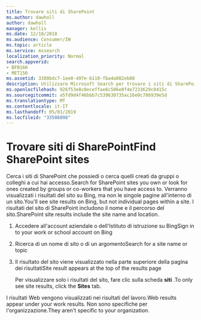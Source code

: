 ```yaml
---
title: Trovare siti di SharePoint
ms.author: dawholl
author: dawholl
manager: kellis
ms.date: 12/18/2018
ms.audience: Consumer/IW
ms.topic: article
ms.service: mssearch
localization_priority: Normal
search.appverid:
- BFB160
- MET150
ms.assetid: 3388bdc7-1ee0-497e-b110-fba4a082eb08
description: Utilizzare Microsoft Search per trovare i siti di SharePoint e i dettagli che verranno visualizzati
ms.openlocfilehash: 926f53e8c0eceffae6c506e8f4e7233629c8415c
ms.sourcegitcommit: a5fd9d4f46bbb7c539630735ac16e0c786939e5d
ms.translationtype: MT
ms.contentlocale: it-IT
ms.lasthandoff: 05/01/2019
ms.locfileid: "33508898"
---
```

# <a name="find-sharepoint-sites"></a><span data-ttu-id="2e210-103">Trovare siti di SharePoint</span><span class="sxs-lookup"><span data-stu-id="2e210-103">Find SharePoint sites</span></span>

<span data-ttu-id="2e210-104">Cerca i siti di SharePoint che possiedi o cerca quelli creati da gruppi o colleghi a cui hai accesso.</span><span class="sxs-lookup"><span data-stu-id="2e210-104">Search for SharePoint sites you own or look for ones created by groups or co-workers that you have access to.</span></span> <span data-ttu-id="2e210-105">Verranno visualizzati i risultati del sito su Bing, ma non le singole pagine all'interno di un sito.</span><span class="sxs-lookup"><span data-stu-id="2e210-105">You'll see site results on Bing, but not individual pages within a site.</span></span> <span data-ttu-id="2e210-106">I risultati del sito di SharePoint includono il nome e il percorso del sito.</span><span class="sxs-lookup"><span data-stu-id="2e210-106">SharePoint site results include the site name and location.</span></span>
  
1. <span data-ttu-id="2e210-107">Accedere all'account aziendale o dell'Istituto di istruzione su Bing</span><span class="sxs-lookup"><span data-stu-id="2e210-107">Sign in to your work or school account on Bing</span></span>
    
2. <span data-ttu-id="2e210-108">Ricerca di un nome di sito o di un argomento</span><span class="sxs-lookup"><span data-stu-id="2e210-108">Search for a site name or topic</span></span>
    
3. <span data-ttu-id="2e210-109">Il risultato del sito viene visualizzato nella parte superiore della pagina dei risultati</span><span class="sxs-lookup"><span data-stu-id="2e210-109">Site result appears at the top of the results page</span></span>
    
    <span data-ttu-id="2e210-110">Per visualizzare solo i risultati del sito, fare clic sulla scheda **siti** .</span><span class="sxs-lookup"><span data-stu-id="2e210-110">To only see site results, click the **Sites** tab.</span></span> 
    
<span data-ttu-id="2e210-111">I risultati Web vengono visualizzati nei risultati del lavoro.</span><span class="sxs-lookup"><span data-stu-id="2e210-111">Web results appear under your work results.</span></span> <span data-ttu-id="2e210-112">Non sono specifiche per l'organizzazione.</span><span class="sxs-lookup"><span data-stu-id="2e210-112">They aren't specific to your organization.</span></span>

  

